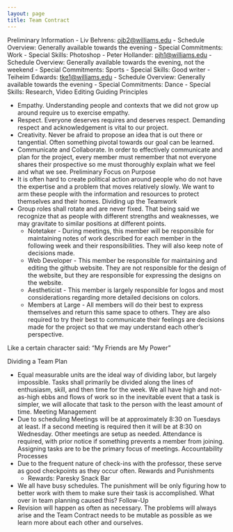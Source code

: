 ```yaml
---
layout: page
title: Team Contract
---
```


Preliminary Information
	- Liv Behrens: ojb2@williams.edu
		- Schedule Overview:  Generally available towards the evening
		- Special Commitments: Work
		- Special Skills: Photoshop
	- Peter Hollander: pjh1@williams.edu
		- Schedule Overview: Generally available towards the evening, not the weekend
		- Special Commitments: Sports
		- Special Skills: Good writer
	- Teiheim Edwards: tke1@williams.edu
		- Schedule Overview: Generally available towards the evening
		- Special Commitments: Dance
		- Special Skills: Research, Video Editing
Guiding Principles
  - Empathy. Understanding people and contexts that we did not grow up around require us to exercise empathy. 
  - Respect. Everyone deserves requires and deserves respect. Demanding respect and acknowledgement is vital to our  project.
  - Creativity. Never be afraid to propose an idea that is out there or tangential. Often something pivotal towards our goal can be learned.
  - Communicate and Collaborate. In order to effectively communicate and plan for the project, every member must remember that not everyone shares their prospective so me must thoroughly explain what we feel and what we see.
Preliminary Focus on Purpose
  - It is often hard to create political action around people who do not have the expertise and a problem that moves relatively slowly. We want to arm these people with the information and resources to protect themselves and their homes. 
Dividing up the Teamwork
  - Group roles shall rotate and are never fixed. That being said we recognize that as people with different strengths and weaknesses, we may gravitate to similar positions at different points.
  	- Notetaker
    		- During meetings, this member will be responsible for maintaining notes of work described for each member in the following week and their responsibilities. They will also keep note of decisions made.
	- Web Developer
    		- This member be responsible for maintaining and editing the github website. They are not responsible for the design of the website, but they are responsible for expressing the designs on the website.
	- Aestheticist 
    		- This member is largely responsible for logos and most considerations regarding more detailed decisions on colors.
	- Members at Large
    		- All members will do their best to express themselves and return this same space to others. They are also required to try their best to communicate their feelings are decisions made for the project so that we may understand each other’s perspective. 

Like a certain character said: “My Friends are My Power”

Dividing a Team Plan
  - Equal measurable units are the ideal way of dividing labor, but largely impossible. Tasks shall primarily be divided along the lines of enthusiasm, skill, and then time for the week. We all have high and not-as-high ebbs and flows of work so in the inevitable event that a task is simpler, we will allocate that task to the person with the least amount of time. 
Meeting Management	
  - Due to scheduling Meetings will be at approximately 8:30 on Tuesdays at least. If a second meeting is required then it will be at 8:30 on Wednesday. Other meetings are setup as needed. Attendance is required, with prior notice if something prevents a member from joining. Assigning tasks are to be the primary focus of meetings.
Accountability Processes 
  - Due to the frequent nature of check-ins with the professor, these serve as good checkpoints as they occur often.
Rewards and Punishments
	- Rewards: Paresky Snack Bar
  - We all have busy schedules. The punishment will be only figuring how to better work with them to make sure their task is accomplished. What over in team planning caused this?
Follow-Up
  - Revision will happen as often as necessary. The problems will always arise and the Team Contract needs to be mutable as possible as we learn more about each other and ourselves. 
